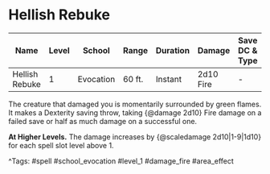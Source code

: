 # Hellish Rebuke

| Name | Level | School | Range | Duration | Damage | Save DC & Type |
|------|-------|--------|-------|----------|--------|----------------|
| Hellish Rebuke | 1 | Evocation | 60 ft. | Instant | 2d10 Fire | - |

The creature that damaged you is momentarily surrounded by green flames. It makes a Dexterity saving throw, taking {@damage 2d10} Fire damage on a failed save or half as much damage on a successful one.

**At Higher Levels.** The damage increases by {@scaledamage 2d10|1-9|1d10} for each spell slot level above 1.

^Tags: #spell #school_evocation #level_1 #damage_fire #area_effect